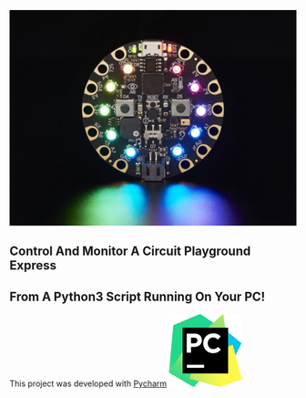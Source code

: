 ![logo](https://github.com/MrYsLab/pymata-cpx/blob/master/docs/images/cpx.jpg)

## Control And Monitor A Circuit Playground Express 
## From A Python3 Script Running On Your PC!

This project was developed with
[Pycharm](https://www.jetbrains.com/pycharm/)
![logo](https://github.com/MrYsLab/python_banyan/blob/master/images/icon_PyCharm.png)
